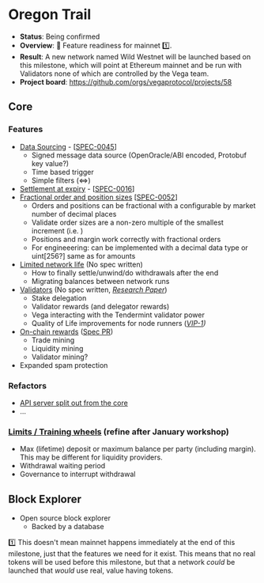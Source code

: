 # Oregon Trail

* **Status**: Being confirmed
* **Overview**: 🤠 Feature readiness for mainnet 1️⃣.
* **Result**: A new network named Wild Westnet will be launched based on this milestone, which will point at Ethereum mainnet and be run with Validators none of which are controlled by the Vega team.
* **Project board**: https://github.com/orgs/vegaprotocol/projects/58

## Core

### Features
- [Data Sourcing](https://github.com/orgs/vegaprotocol/projects/19) - [[SPEC-0045](https://github.com/vegaprotocol/specs/blob/master/protocol/0045-data-sourcing.md)]
  - Signed message data source (OpenOracle/ABI encoded, Protobuf key value?)
  - Time based trigger
  - Simple filters (<=>)
- [Settlement at expiry](https://github.com/orgs/vegaprotocol/projects/5) - [[SPEC-0016](https://github.com/vegaprotocol/specs/blob/protocol/specs/0016-product-builtin-future.md#42-final-settlement-expiry)]
- [Fractional order and position sizes](https://github.com/orgs/vegaprotocol/projects/69) [[SPEC-0052](https://github.com/vegaprotocol/specs/blob/master/protocol/0052-fractional-orders-positions.md)]
  - Orders and positions can be fractional with a configurable by market number of decimal places
  - Validate order sizes are a non-zero multiple of the smallest increment (i.e. )
  - Positions and margin work correctly with fractional orders
  - For engineeering: can be implemented with a decimal data type or uint[256?] same as for amounts
- [Limited network life](https://github.com/orgs/vegaprotocol/projects/70) (No spec written)
  - How to finally settle/unwind/do withdrawals after the end
  - Migrating balances between network runs 
- [Validators](https://github.com/orgs/vegaprotocol/projects/65) (No spec written, _[Research Paper](https://github.com/vegaprotocol/research-internal/blob/master/validator_rewards/ValPol.pdf)_)
  - Stake delegation
  - Validator rewards (and delegator rewards)
  - Vega interacting with the Tendermint validator power
  - Quality of Life improvements for node runners (_[VIP-1](https://github.com/vegaprotocol/VIPs/pull/1))_
- [On-chain rewards](https://github.com/vegaprotocol/research-internal/issues/197) ([Spec PR](https://github.com/vegaprotocol/specs/pull/517))
  - Trade mining
  - Liquidity mining
  - Validator mining?
 - Expanded spam protection

### Refactors
- [API server split out from the core](https://github.com/orgs/vegaprotocol/projects/56)
- ...

### [Limits / Training wheels](https://github.com/orgs/vegaprotocol/projects/44) (refine after January workshop)
 - Max (lifetime) deposit or maximum balance per party (including margin). This may be different for liquidity providers.
 - Withdrawal waiting period
 - Governance to interrupt withdrawal

## Block Explorer
- Open source block explorer
  - Backed by a database

1️⃣ This doesn't mean mainnet happens immediately at the end of this milestone, just that the features we need for it exist. This means that no real tokens will be used before this milestone, but that a network *could* be launched that *would* use real, value having tokens.
